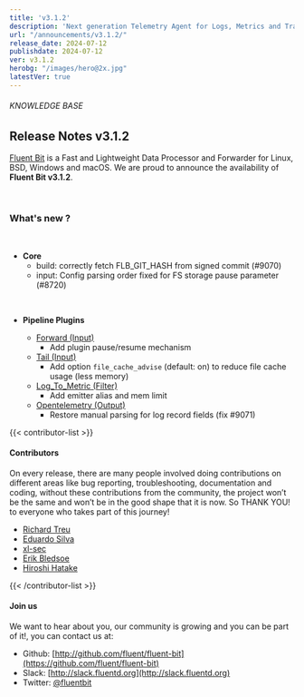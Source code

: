 ```yaml
---
title: 'v3.1.2'
description: 'Next generation Telemetry Agent for Logs, Metrics and Traces. '
url: "/announcements/v3.1.2/"
release_date: 2024-07-12
publishdate: 2024-07-12
ver: v3.1.2
herobg: "/images/hero@2x.jpg"
latestVer: true
---
```


###### KNOWLEDGE BASE

## Release Notes v3.1.2

[Fluent Bit](https://fluentbit.io) is a Fast and Lightweight Data Processor and Forwarder for Linux, BSD, Windows and macOS. We are proud to announce the availability of **Fluent Bit v3.1.2**.

<br>

### What's new ?

<br>

 - __Core__
   - build: correctly fetch FLB_GIT_HASH from signed commit (#9070)
   - input: Config parsing order fixed for FS storage pause parameter (#8720)

<br>

 - __Pipeline Plugins__

   - [Forward (Input)](https://docs.fluentbit.io/manual/pipeline/inputs/forward/)
      - Add plugin pause/resume mechanism
   - [Tail (Input)](https://docs.fluentbit.io/manual/pipeline/inputs/tail/)
      - Add option `file_cache_advise` (default: on) to reduce file cache usage (less memory)
   - [Log_To_Metric (Filter)](https://docs.fluentbit.io/manual/pipeline/filters/log_to_metric/)
      - Add emitter alias and mem limit
   - [Opentelemetry (Output)](https://docs.fluentbit.io/manual/pipeline/outputs/opentelemetry/)
      - Restore manual parsing for log record fields (fix #9071)

{{< contributor-list >}}

#### Contributors

On every release, there are many people involved doing contributions on different areas like bug reporting, troubleshooting, documentation and coding, without these contributions from the community, the project won’t be the same and won’t be in the good shape that it is now. So THANK YOU! to everyone who takes part of this journey!

- [Richard Treu](https://github.com/drbugfinder-work)
- [Eduardo Silva](https://github.com/edsiper)
- [xl-sec](https://github.com/xl-sec)
- [Erik Bledsoe](https://github.com/erikbledsoe)
- [Hiroshi Hatake](https://github.com/cosmo0920)

{{< /contributor-list >}}

#### Join us

We want to hear about you, our community is growing and you can be part of it!, you can contact us at:

* Github: [http://github.com/fluent/fluent-bit](https://github.com/fluent/fluent-bit)
* Slack: [http://slack.fluentd.org](http://slack.fluentd.org)
* Twitter: [@fluentbit](https://twitter.com/fluentbit)
